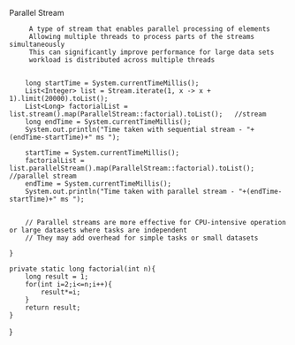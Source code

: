 

Parallel Stream

         A type of stream that enables parallel processing of elements
         Allowing multiple threads to process parts of the streams simultaneously
         This can significantly improve performance for large data sets
         workload is distributed across multiple threads


        long startTime = System.currentTimeMillis();
        List<Integer> list = Stream.iterate(1, x -> x + 1).limit(20000).toList();
        List<Long> factorialList = list.stream().map(ParallelStream::factorial).toList();   //stream
        long endTime = System.currentTimeMillis();
        System.out.println("Time taken with sequential stream - "+(endTime-startTime)+" ms ");

        startTime = System.currentTimeMillis();
        factorialList = list.parallelStream().map(ParallelStream::factorial).toList();      //parallel stream
        endTime = System.currentTimeMillis();
        System.out.println("Time taken with parallel stream - "+(endTime-startTime)+" ms ");


        // Parallel streams are more effective for CPU-intensive operation or large datasets where tasks are independent
        // They may add overhead for simple tasks or small datasets

    }

    private static long factorial(int n){
        long result = 1;
        for(int i=2;i<=n;i++){
            result*=i;
        }
        return result;
    }
}